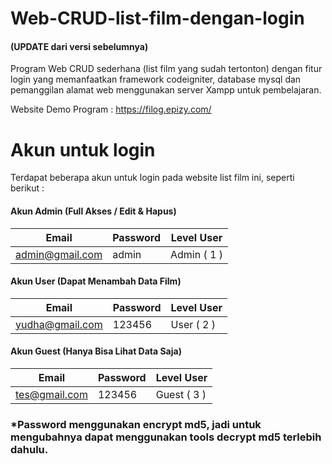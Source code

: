 # Web-CRUD-list-film-dengan-login
#### (UPDATE dari versi sebelumnya)
Program Web CRUD sederhana (list film yang sudah tertonton) dengan fitur login yang memanfaatkan framework codeigniter, database mysql dan pemanggilan alamat web menggunakan server Xampp untuk pembelajaran. 

Website Demo Program : https://filog.epizy.com/

# Akun untuk login
Terdapat beberapa akun untuk login pada website list film ini,
seperti berikut :


#### Akun Admin (Full Akses / Edit & Hapus)
|      Email      | Password |  Level User |
| --------------- | -------- | ----------- |
| admin@gmail.com |   admin  | Admin ( 1 ) |



#### Akun User (Dapat Menambah Data Film)
|      Email      | Password |  Level User |
| --------------- | -------- | ----------- |
| yudha@gmail.com |  123456  | User  ( 2 ) |



#### Akun Guest (Hanya Bisa Lihat Data Saja)
|      Email      | Password |  Level User |
| --------------- | -------- | ----------- |
| tes@gmail.com   |  123456  | Guest ( 3 ) |

### *Password menggunakan encrypt md5, jadi untuk mengubahnya dapat menggunakan tools decrypt md5 terlebih dahulu.
